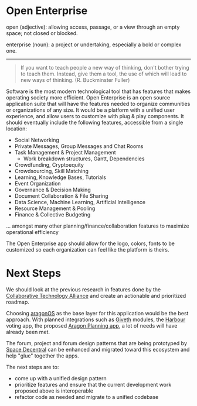 # Open Enterprise

open (adjective): allowing access, passage, or a view through an empty space; not closed or blocked.

enterprise (noun): a project or undertaking, especially a bold or complex one.

-----
>If you want to teach people a new way of thinking, don't bother trying to teach them. Instead, give them a tool, the use of which will lead to new ways of thinking. (R. Buckminster Fuller)

Software is the most modern technological tool that has features that makes operating society more efficient. Open Enterprise is an open source application suite that will have the features needed to organize communities or organizations of any size. It would be a platform with a unified user experience, and allow users to customize with plug & play components. It should eventually include the following features, accessible from a single location: 

* Social Networking
* Private Messages, Group Messages and Chat Rooms
* Task Management & Project Management
  * Work breakdown structures, Gantt, Dependencies
* Crowdfunding, Cryptoequity
* Crowdsourcing, Skill Matching
* Learning, Knowledge Bases, Tutorials
* Event Organization
* Governance & Decision Making
* Document Collaboration & File Sharing
* Data Science, Machine Learning, Artificial Intelligence
* Resource Management & Pooling
* Finance & Collective Budgeting

... amongst many other planning/finance/collaboration features to maximize operational efficiency

The Open Enterprise app should allow for the logo, colors, fonts to be customized so each organization can feel like the platform is theirs.

# Next Steps

We should look at the previous research in features done by the [Collaborative Technology Alliance](https://wiki.p2pfoundation.net/Collaborative_Technology_Alliance) and create an actionable and prioritized roadmap.

Choosing [aragonOS](https://github.com/aragon/aragonOS) as the base layer for this application would be the best approach. With planned integrations such as [Giveth](https://giveth.io/) modules, the [Harbour](https://github.com/HarbourProject/protocol) voting app, the proposed [Aragon Planning app](https://github.com/aragon/nest/pull/24), a lot of needs will have already been met.

The forum, project and forum design patterns that are being prototyped by [Space Decentral](https://spacedecentral.net) can be enhanced and migrated toward this ecosystem and help "glue" together the apps.  

The next steps are to:
* come up with a unified design pattern
* prioritize features and ensure that the current development work proposed above is interoperable
* refactor code as needed and migrate to a unified codebase
